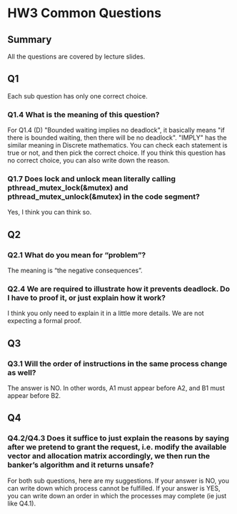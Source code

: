 # HW3 Common Questions
## Summary
All the questions are covered by lecture slides.
## Q1
Each sub question has only one correct choice.
### Q1.4 What is the meaning of this question?
For Q1.4 (D) "Bounded waiting implies no deadlock", it basically means "if there is bounded waiting, then there will be no deadlock". "IMPLY" has the similar meaning in Discrete mathematics. You can check each statement is true or not, and then pick the correct choice. If you think this question has no correct choice, you can also write down the reason.
### Q1.7 Does lock and unlock mean literally calling pthread_mutex_lock(&mutex) and pthread_mutex_unlock(&mutex) in the code segment?
Yes, I think you can think so.

## Q2
### Q2.1 What do you mean for “problem”? 
The meaning is “the negative consequences”.
### Q2.4 We are required to illustrate how it prevents deadlock. Do I have to proof it, or just explain how it work?
I think you only need to explain it in a little more details. We are not expecting a formal proof.

## Q3
### Q3.1 Will the order of instructions in the same process change as well?
The answer is NO. In other words, A1 must appear before A2, and B1 must appear before B2.


## Q4
### Q4.2/Q4.3 Does it suffice to just explain the reasons by saying after we pretend to grant the request, i.e. modify the available vector and allocation matrix accordingly, we then run the banker’s algorithm and it returns unsafe?
For both sub questions, here are my suggestions. If your answer is NO, you can write down which process cannot be fulfilled. If your answer is YES, you can write down an order in which the processes may complete (ie just like Q4.1).


